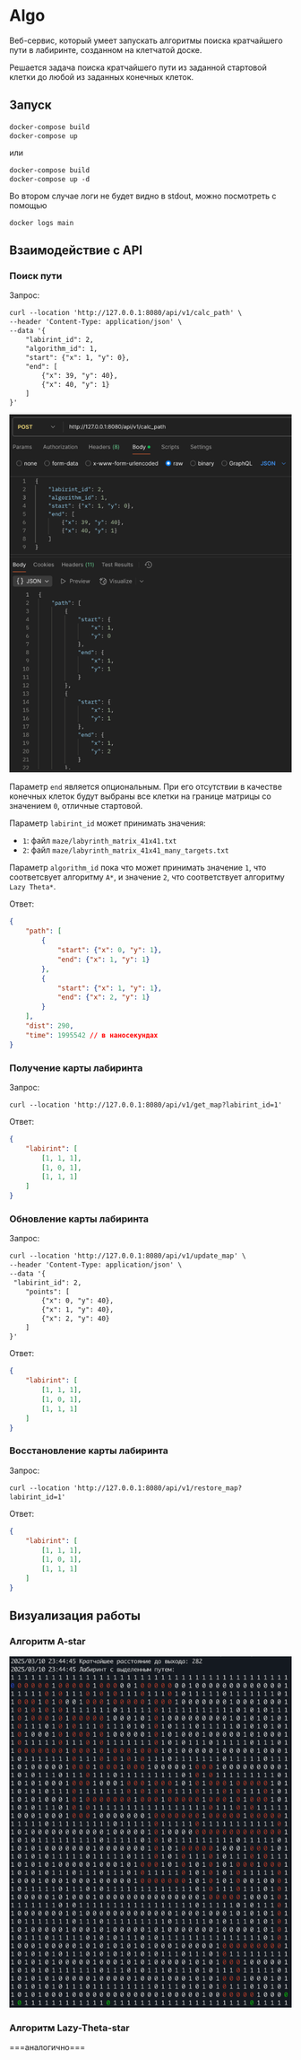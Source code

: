 # Algo

Веб-сервис, который умеет запускать алгоритмы поиска кратчайшего пути в лабиринте, созданном на клетчатой доске.

Решается задача поиска кратчайшего пути из заданной стартовой клетки до любой из заданных конечных клеток.

## Запуск

```shell
docker-compose build
docker-compose up
```

или

```shell
docker-compose build
docker-compose up -d
```

Во втором случае логи не будет видно в stdout, можно посмотреть с помощью

```shell
docker logs main
```

## Взаимодействие с API

### Поиск пути

Запрос:

```shell
curl --location 'http://127.0.0.1:8080/api/v1/calc_path' \
--header 'Content-Type: application/json' \
--data '{
    "labirint_id": 2,
    "algorithm_id": 1,
    "start": {"x": 1, "y": 0},
    "end": [
        {"x": 39, "y": 40},
        {"x": 40, "y": 1}
    ]
}'
```

![postman_request.png](images/postman_request.png)

Параметр `end` является опциональным. При его отсутствии в качестве конечных клеток будут выбраны все клетки на границе матрицы со значением `0`, отличные стартовой.

Параметр `labirint_id` может принимать значения:

- `1`: файл `maze/labyrinth_matrix_41x41.txt`
- `2`: файл `maze/labyrinth_matrix_41x41_many_targets.txt`

Параметр `algorithm_id` пока что может принимать значение `1`, что соответсвует алгоритму `A*`, и значение `2`, что соответствует алгоритму `Lazy Theta*`.

Ответ:

```json
{
    "path": [
        {
            "start": {"x": 0, "y": 1},
            "end": {"x": 1, "y": 1}
        },
        {
            "start": {"x": 1, "y": 1},
            "end": {"x": 2, "y": 1}
        }
    ],
    "dist": 290,
    "time": 1995542 // в наносекундах
}
```

### Получение карты лабиринта

Запрос:

```shell
curl --location 'http://127.0.0.1:8080/api/v1/get_map?labirint_id=1'
```

Ответ:

```json
{
    "labirint": [
        [1, 1, 1],
        [1, 0, 1],
        [1, 1, 1]
    ]
}
```

### Обновление карты лабиринта

Запрос:

```shell
curl --location 'http://127.0.0.1:8080/api/v1/update_map' \
--header 'Content-Type: application/json' \
--data '{
 "labirint_id": 2,
    "points": [
        {"x": 0, "y": 40},
        {"x": 1, "y": 40},
        {"x": 2, "y": 40}
    ]
}'
```

Ответ:

```json
{
    "labirint": [
        [1, 1, 1],
        [1, 0, 1],
        [1, 1, 1]
    ]
}
```

### Восстановление карты лабиринта

Запрос:

```shell
curl --location 'http://127.0.0.1:8080/api/v1/restore_map?labirint_id=1'
```

Ответ:

```json
{
    "labirint": [
        [1, 1, 1],
        [1, 0, 1],
        [1, 1, 1]
    ]
}
```

## Визуализация работы

### Алгоритм A-star

![a-star](images/a-star.png)

### Алгоритм Lazy-Theta-star

===аналогично===
